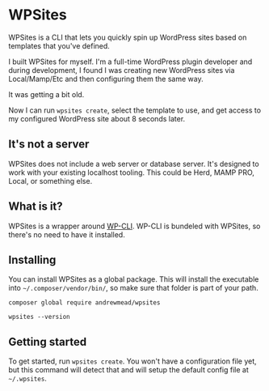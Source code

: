 # WPSites

WPSites is a CLI that lets you quickly spin up WordPress sites based on templates that you've defined.

I built WPSites for myself. I'm a full-time WordPress plugin developer and during development, I found I was creating new WordPress sites via Local/Mamp/Etc and then configuring them the same way.

It was getting a bit old.

Now I can run `wpsites create`, select the template to use, and get access to my configured WordPress site about 8 seconds later.

## It's not a server

WPSites does not include a web server or database server. It's designed to work with your existing localhost tooling. This could be Herd, MAMP PRO, Local, or something else.

## What is it?

WPSites is a wrapper around [WP-CLI](https://wp-cli.org/). WP-CLI is bundeled with WPSites, so there's no need to have it installed.

## Installing

You can install WPSites as a global package. This will install the executable into `~/.composer/vendor/bin/`, so make sure that folder is part of your path.

```
composer global require andrewmead/wpsites
```

```
wpsites --version
```

## Getting started

To get started, run `wpsites create`. You won't have a configuration file yet, but this command will detect that and will setup the default config file at `~/.wpsites`.


